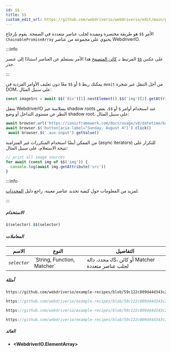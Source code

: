 ```yaml
---
id: $$
title: $$
custom_edit_url: https://github.com/webdriverio/webdriverio/edit/main/packages/webdriverio/src/commands/element/$$.ts
---
```


الأمر `$$` هو طريقة مختصرة ومفيدة لجلب عناصر متعددة في الصفحة.
يقوم بإرجاع `ChainablePromiseArray` يحتوي على مجموعة من عناصر WebdriverIO.

:::info

على عكس [`$$`](/docs/api/browser/$$) المرتبط بـ [كائن المتصفح](/docs/api/browser)
هذا الأمر يستعلم عن العناصر استنادًا إلى عنصر جذر.

:::

يمكنك ربط `$` أو `$$` معًا دون تغليف الأوامر الفردية في `await` من أجل
التنقل عبر شجرة DOM، على سبيل المثال:

```js
const imageSrc = await $$('div')[1].nextElement().$$('img')[2].getAttribute('src')
```

يتنقل WebdriverIO بسلاسة عبر shadow roots عند استخدام أوامر `$` أو `$$`، بغض النظر عن مستوى التداخل أو
وضع shadow root، على سبيل المثال:

```js
await browser.url('https://ionicframework.com/docs/usage/v8/datetime/basic/demo.html?ionic:mode=md')
await browser.$('button[aria-label="Sunday, August 4"]').click()
 await browser.$('.aux-input').getValue()
```

من الممكن أيضًا استخدام المتكررات غير المتزامنة (async iterators) للتكرار على نتيجة الاستعلام، على سبيل المثال:

```js
// print all image sources
for await (const img of $$('img')) {
  console.log(await img.getAttribute('src'))
}
```

:::info

لمزيد من المعلومات حول كيفية تحديد عناصر معينة، راجع دليل [المحددات](/docs/selectors).

:::

##### الاستخدام

```js
$(selector).$$(selector)
```

##### المعاملات

<table>
  <thead>
    <tr>
      <th>الاسم</th><th>النوع</th><th>التفاصيل</th>
    </tr>
  </thead>
  <tbody>
    <tr>
      <td><code><var>selector</var></code></td>
      <td>`String, Function, Matcher`</td>
      <td>محدد، دالة JS، أو كائن Matcher لجلب عناصر متعددة</td>
    </tr>
  </tbody>
</table>

##### أمثلة

```html reference title="example.html" useHTTPS
https://github.com/webdriverio/example-recipes/blob/59c122c809d44d343c231bde2af7e8456c8f086c/queryElements/example.html
```

```js reference title="multipleElements.js" useHTTPS
https://github.com/webdriverio/example-recipes/blob/59c122c809d44d343c231bde2af7e8456c8f086c/queryElements/multipleElements.js#L6-L7
```

```js reference title="multipleElements.js" useHTTPS
https://github.com/webdriverio/example-recipes/blob/59c122c809d44d343c231bde2af7e8456c8f086c/queryElements/multipleElements.js#L15-L24
```

```js reference title="multipleElements.js" useHTTPS
https://github.com/webdriverio/example-recipes/blob/59c122c809d44d343c231bde2af7e8456c8f086c/queryElements/multipleElements.js#L32-L39
```

##### العائد

- **&lt;WebdriverIO.ElementArray&gt;**